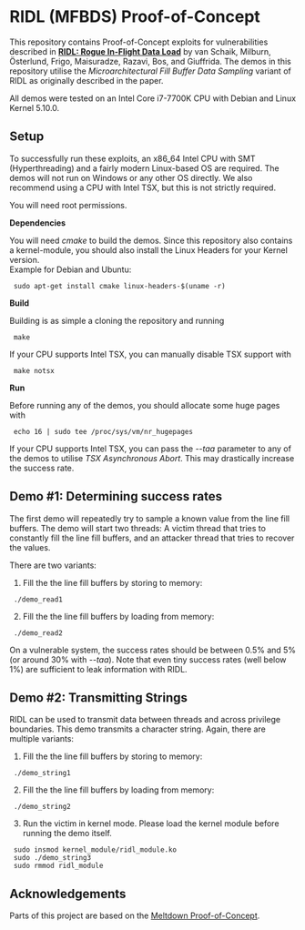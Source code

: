 # RIDL (MFBDS) Proof-of-Concept

This repository contains Proof-of-Concept exploits for vulnerabilities described in [**RIDL: Rogue In-Flight Data Load**](https://mdsattacks.com/files/ridl.pdf) by van Schaik, Milburn, Österlund, Frigo, Maisuradze, Razavi, Bos, and Giuffrida.
The demos in this repository utilise the _Microarchitectural Fill Buffer Data Sampling_ variant of RIDL as originally described in the paper.

All demos were tested on an Intel Core i7-7700K CPU with Debian and Linux Kernel 5.10.0.

## Setup

To successfully run these exploits, an x86_64 Intel CPU with SMT (Hyperthreading) and a fairly modern Linux-based OS are required.
The demos will not run on Windows or any other OS directly. We also recommend using a CPU with Intel TSX, but this is not strictly required.  

You will need root permissions.

**Dependencies**

You will need _cmake_ to build the demos. Since this repository also contains a kernel-module, you should also install the Linux Headers for your Kernel version.  
Example for Debian and Ubuntu:
<!-- prettier-ignore -->
```shell
 sudo apt-get install cmake linux-headers-$(uname -r) 
 ```
**Build**

Building is as simple a cloning the repository and running
```shell
 make
 ```
If your CPU supports Intel TSX, you can manually disable TSX support with
```shell
 make notsx
 ```

**Run**

Before running any of the demos, you should allocate some huge pages with
```shell
 echo 16 | sudo tee /proc/sys/vm/nr_hugepages
 ```

If your CPU supports Intel TSX, you can pass the _--taa_ parameter to any of the demos to
utilise _TSX Asynchronous Abort_. This may drastically increase the success rate.


## Demo #1: Determining success rates

The first demo will repeatedly try to sample a known value from the line fill buffers. 
The demo will start two threads: A victim thread that tries to constantly fill the line fill buffers,
and an attacker thread that tries to recover the values.

There are two variants:

1) Fill the the line fill buffers by storing to memory:

```shell
 ./demo_read1
 ```
2) Fill the the line fill buffers by loading from memory:
```shell
 ./demo_read2
 ```

On a vulnerable system, the success rates should be between 0.5% and 5% (or around 30% with _--taa_).
Note that even tiny success rates (well below 1%) are sufficient to leak information with RIDL.

## Demo #2: Transmitting Strings

RIDL can be used to transmit data between threads and across privilege boundaries.
This demo transmits a character string. Again, there are multiple variants:

1) Fill the the line fill buffers by storing to memory:

```shell
 ./demo_string1
 ```
2) Fill the the line fill buffers by loading from memory:
```shell
 ./demo_string2
 ```
3) Run the victim in kernel mode.
 Please load the kernel module before running the demo itself.
```shell
 sudo insmod kernel_module/ridl_module.ko
 sudo ./demo_string3
 sudo rmmod ridl_module
 ``` 
 
    

## Acknowledgements

Parts of this project are based on the [Meltdown Proof-of-Concept](https://github.com/IAIK/meltdown).
